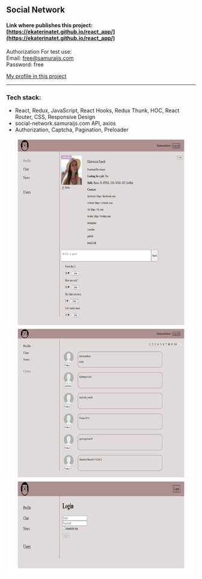 ## Social Network

#### Link where publishes this project: [https://ekaterinatet.github.io/react_app/](https://ekaterinatet.github.io/react_app/)

Authorization 
For test use:  
Email: free@samuraijs.com  
Password: free  

[My profile in this project](https://ekaterinatet.github.io/react_app/#/profile/30607)

***

### Tech stack:

* React, Redux, JavaScript, React Hooks, Redux Thunk, HOC, React Router, CSS, Responsive Design 
* social-network.samuraijs.com API, axios
* Authorization, Captcha, Pagination, Preloader

<p align="left" >
  <img width="700" height="500" src="https://github.com/EkaterinaTet/react_app/blob/master/src/assets/img/profile.png">
  <img width="700" height="400" src="https://github.com/EkaterinaTet/react_app/blob/master/src/assets/img/users.png">
  <img width="700" height="250" src="https://github.com/EkaterinaTet/react_app/blob/master/src/assets/img/react-app.png">
</p>
